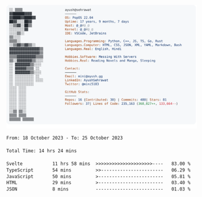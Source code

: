 <a href="https://github.com/AyushSehrawat/AyushSehrawat">
  <picture>
    <source media="(prefers-color-scheme: dark)" srcset="https://raw.githubusercontent.com/AyushSehrawat/AyushSehrawat/main/dark_mode.svg">
    <img alt="Andrew Grant's GitHub Profile README" src="https://raw.githubusercontent.com/AyushSehrawat/AyushSehrawat/main/light_mode.svg">
  </picture>
</a>

<!--START_SECTION:waka-->

```txt
From: 18 October 2023 - To: 25 October 2023

Total Time: 14 hrs 24 mins

Svelte           11 hrs 58 mins  >>>>>>>>>>>>>>>>>>>>>----   83.00 %
TypeScript       54 mins         >>-----------------------   06.29 %
JavaScript       50 mins         >------------------------   05.81 %
HTML             29 mins         >------------------------   03.40 %
JSON             8 mins          -------------------------   01.03 %
```

<!--END_SECTION:waka-->
